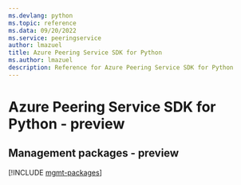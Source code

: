 ```yaml
---
ms.devlang: python
ms.topic: reference
ms.data: 09/20/2022
ms.service: peeringservice
author: lmazuel
title: Azure Peering Service SDK for Python
ms.author: lmazuel
description: Reference for Azure Peering Service SDK for Python
---
```

# Azure Peering Service SDK for Python - preview

## Management packages - preview
[!INCLUDE [mgmt-packages](peering-service-mgmt-index.md)]
